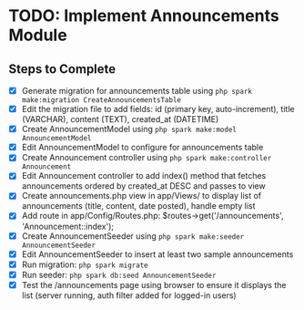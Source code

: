 # TODO: Implement Announcements Module

## Steps to Complete
- [x] Generate migration for announcements table using `php spark make:migration CreateAnnouncementsTable`
- [x] Edit the migration file to add fields: id (primary key, auto-increment), title (VARCHAR), content (TEXT), created_at (DATETIME)
- [x] Create AnnouncementModel using `php spark make:model AnnouncementModel`
- [x] Edit AnnouncementModel to configure for announcements table
- [x] Create Announcement controller using `php spark make:controller Announcement`
- [x] Edit Announcement controller to add index() method that fetches announcements ordered by created_at DESC and passes to view
- [x] Create announcements.php view in app/Views/ to display list of announcements (title, content, date posted), handle empty list
- [x] Add route in app/Config/Routes.php: $routes->get('/announcements', 'Announcement::index');
- [x] Create AnnouncementSeeder using `php spark make:seeder AnnouncementSeeder`
- [x] Edit AnnouncementSeeder to insert at least two sample announcements
- [x] Run migration: `php spark migrate`
- [x] Run seeder: `php spark db:seed AnnouncementSeeder`
- [x] Test the /announcements page using browser to ensure it displays the list (server running, auth filter added for logged-in users)
